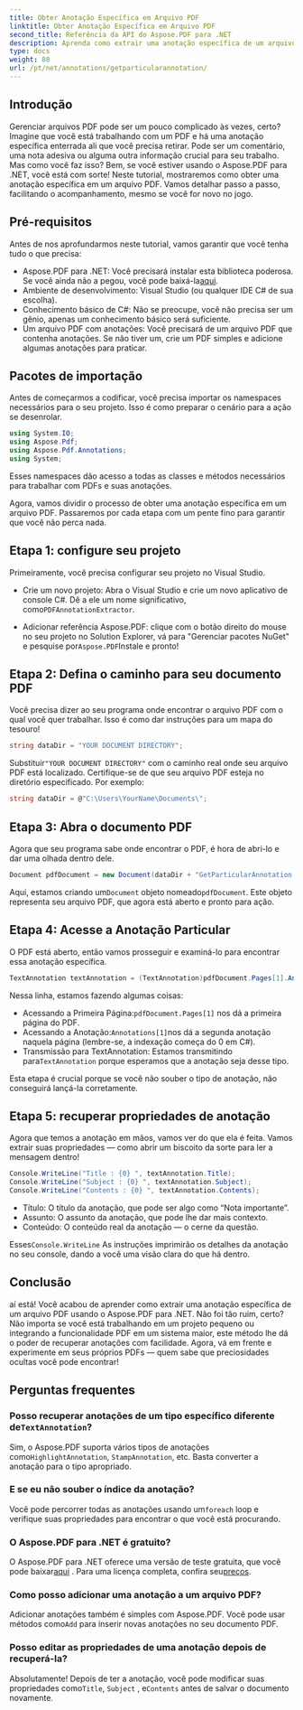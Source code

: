 ```yaml
---
title: Obter Anotação Específica em Arquivo PDF
linktitle: Obter Anotação Específica em Arquivo PDF
second_title: Referência da API do Aspose.PDF para .NET
description: Aprenda como extrair uma anotação específica de um arquivo PDF usando Aspose.PDF para .NET neste tutorial detalhado de 2000 palavras. Perfeito para desenvolvedores.
type: docs
weight: 80
url: /pt/net/annotations/getparticularannotation/
---
```

## Introdução

Gerenciar arquivos PDF pode ser um pouco complicado às vezes, certo? Imagine que você está trabalhando com um PDF e há uma anotação específica enterrada ali que você precisa retirar. Pode ser um comentário, uma nota adesiva ou alguma outra informação crucial para seu trabalho. Mas como você faz isso? Bem, se você estiver usando o Aspose.PDF para .NET, você está com sorte! Neste tutorial, mostraremos como obter uma anotação específica em um arquivo PDF. Vamos detalhar passo a passo, facilitando o acompanhamento, mesmo se você for novo no jogo.

## Pré-requisitos

Antes de nos aprofundarmos neste tutorial, vamos garantir que você tenha tudo o que precisa:

-  Aspose.PDF para .NET: Você precisará instalar esta biblioteca poderosa. Se você ainda não a pegou, você pode baixá-la[aqui](https://releases.aspose.com/pdf/net/).
- Ambiente de desenvolvimento: Visual Studio (ou qualquer IDE C# de sua escolha).
- Conhecimento básico de C#: Não se preocupe, você não precisa ser um gênio, apenas um conhecimento básico será suficiente.
- Um arquivo PDF com anotações: Você precisará de um arquivo PDF que contenha anotações. Se não tiver um, crie um PDF simples e adicione algumas anotações para praticar.

## Pacotes de importação

Antes de começarmos a codificar, você precisa importar os namespaces necessários para o seu projeto. Isso é como preparar o cenário para a ação se desenrolar.

```csharp
using System.IO;
using Aspose.Pdf;
using Aspose.Pdf.Annotations;
using System;
```

Esses namespaces dão acesso a todas as classes e métodos necessários para trabalhar com PDFs e suas anotações.

Agora, vamos dividir o processo de obter uma anotação específica em um arquivo PDF. Passaremos por cada etapa com um pente fino para garantir que você não perca nada.

## Etapa 1: configure seu projeto

Primeiramente, você precisa configurar seu projeto no Visual Studio. 

-  Crie um novo projeto: Abra o Visual Studio e crie um novo aplicativo de console C#. Dê a ele um nome significativo, como`PDFAnnotationExtractor`.
  
-  Adicionar referência Aspose.PDF: clique com o botão direito do mouse no seu projeto no Solution Explorer, vá para "Gerenciar pacotes NuGet" e pesquise por`Aspose.PDF`Instale e pronto!

## Etapa 2: Defina o caminho para seu documento PDF

Você precisa dizer ao seu programa onde encontrar o arquivo PDF com o qual você quer trabalhar. Isso é como dar instruções para um mapa do tesouro!

```csharp
string dataDir = "YOUR DOCUMENT DIRECTORY";
```

 Substituir`"YOUR DOCUMENT DIRECTORY"` com o caminho real onde seu arquivo PDF está localizado. Certifique-se de que seu arquivo PDF esteja no diretório especificado. Por exemplo:

```csharp
string dataDir = @"C:\Users\YourName\Documents\";
```

## Etapa 3: Abra o documento PDF

Agora que seu programa sabe onde encontrar o PDF, é hora de abri-lo e dar uma olhada dentro dele.

```csharp
Document pdfDocument = new Document(dataDir + "GetParticularAnnotation.pdf");
```

 Aqui, estamos criando um`Document` objeto nomeado`pdfDocument`. Este objeto representa seu arquivo PDF, que agora está aberto e pronto para ação.

## Etapa 4: Acesse a Anotação Particular

O PDF está aberto, então vamos prosseguir e examiná-lo para encontrar essa anotação específica.

```csharp
TextAnnotation textAnnotation = (TextAnnotation)pdfDocument.Pages[1].Annotations[1];
```

Nessa linha, estamos fazendo algumas coisas:
-  Acessando a Primeira Página:`pdfDocument.Pages[1]` nos dá a primeira página do PDF.
-  Acessando a Anotação:`Annotations[1]`nos dá a segunda anotação naquela página (lembre-se, a indexação começa do 0 em C#).
-  Transmissão para TextAnnotation: Estamos transmitindo para`TextAnnotation` porque esperamos que a anotação seja desse tipo.

Esta etapa é crucial porque se você não souber o tipo de anotação, não conseguirá lançá-la corretamente.

## Etapa 5: recuperar propriedades de anotação

Agora que temos a anotação em mãos, vamos ver do que ela é feita. Vamos extrair suas propriedades — como abrir um biscoito da sorte para ler a mensagem dentro!

```csharp
Console.WriteLine("Title : {0} ", textAnnotation.Title);
Console.WriteLine("Subject : {0} ", textAnnotation.Subject);
Console.WriteLine("Contents : {0} ", textAnnotation.Contents);
```

- Título: O título da anotação, que pode ser algo como “Nota importante”.
- Assunto: O assunto da anotação, que pode lhe dar mais contexto.
- Conteúdo: O conteúdo real da anotação — o cerne da questão.

 Esses`Console.WriteLine` As instruções imprimirão os detalhes da anotação no seu console, dando a você uma visão clara do que há dentro.

## Conclusão

aí está! Você acabou de aprender como extrair uma anotação específica de um arquivo PDF usando o Aspose.PDF para .NET. Não foi tão ruim, certo? Não importa se você está trabalhando em um projeto pequeno ou integrando a funcionalidade PDF em um sistema maior, este método lhe dá o poder de recuperar anotações com facilidade. Agora, vá em frente e experimente em seus próprios PDFs — quem sabe que preciosidades ocultas você pode encontrar!

## Perguntas frequentes

###  Posso recuperar anotações de um tipo específico diferente de`TextAnnotation`?  
 Sim, o Aspose.PDF suporta vários tipos de anotações como`HighlightAnnotation`, `StampAnnotation`, etc. Basta converter a anotação para o tipo apropriado.

### E se eu não souber o índice da anotação?  
 Você pode percorrer todas as anotações usando um`foreach` loop e verifique suas propriedades para encontrar o que você está procurando.

### O Aspose.PDF para .NET é gratuito?  
 O Aspose.PDF para .NET oferece uma versão de teste gratuita, que você pode baixar[aqui](https://releases.aspose.com/) . Para uma licença completa, confira seu[preços](https://purchase.aspose.com/buy).

### Como posso adicionar uma anotação a um arquivo PDF?  
Adicionar anotações também é simples com Aspose.PDF. Você pode usar métodos como`Add` para inserir novas anotações no seu documento PDF.

### Posso editar as propriedades de uma anotação depois de recuperá-la?  
 Absolutamente! Depois de ter a anotação, você pode modificar suas propriedades como`Title`, `Subject` , e`Contents` antes de salvar o documento novamente.